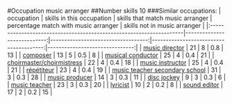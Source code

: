 #Occupation music arranger
##Number skills 10
###Similar occupations:
| occupation                                                          |   skills in this occupation |   skills that match music arranger |   percentage match with music arranger |   skills not in music arranger |
|:--------------------------------------------------------------------|----------------------------:|-----------------------------------:|---------------------------------------:|-------------------------------:|
| [music director](music_director.md)                                 |                          21 |                                  8 |                                    0.8 |                             13 |
| [composer](composer.md)                                             |                          13 |                                  5 |                                    0.5 |                              8 |
| [musical conductor](musical_conductor.md)                           |                          25 |                                  4 |                                    0.4 |                             21 |
| [choirmaster/choirmistress](choirmaster-choirmistress.md)           |                          22 |                                  4 |                                    0.4 |                             18 |
| [music instructor](music_instructor.md)                             |                          25 |                                  4 |                                    0.4 |                             21 |
| [répétiteur](répétiteur.md)                                         |                          23 |                                  4 |                                    0.4 |                             19 |
| [music teacher secondary school](music_teacher_secondary_school.md) |                          31 |                                  3 |                                    0.3 |                             28 |
| [music producer](music_producer.md)                                 |                          14 |                                  3 |                                    0.3 |                             11 |
| [disc jockey](disc_jockey.md)                                       |                           9 |                                  3 |                                    0.3 |                              6 |
| [music teacher](music_teacher.md)                                   |                          23 |                                  3 |                                    0.3 |                             20 |
| [lyricist](lyricist.md)                                             |                          10 |                                  2 |                                    0.2 |                              8 |
| [sound editor](sound_editor.md)                                     |                          17 |                                  2 |                                    0.2 |                             15 |
